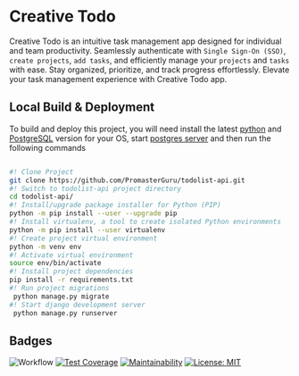 
# Creative Todo

Creative Todo is an intuitive task management app designed for individual and team productivity. Seamlessly authenticate with `Single Sign-On (SSO)`, `create projects`, `add tasks`, and efficiently manage your `projects` and `tasks` with ease. Stay organized, prioritize, and track progress effortlessly. Elevate your task management experience with Creative Todo  app.

## Local Build & Deployment

To build and deploy this project, you will need install the latest [python](https://www.python.org/downloads/) and [PostgreSQL](https://www.postgresql.org/download/) version for your OS, start [postgres server](https://www.postgresql.org/docs/current/server-start.html) and then run the following commands

```bash

#! Clone Project
git clone https://github.com/PromasterGuru/todolist-api.git
#! Switch to todolist-api project directory
cd todolist-api/
#! Install/upgrade package installer for Python (PIP)
python -m pip install --user --upgrade pip
#! Install virtualenv, a tool to create isolated Python environments
python -m pip install --user virtualenv
#! Create project virtual environment
python -m venv env
#! Activate virtual environment
source env/bin/activate
#! Install project dependencies
pip install -r requirements.txt
#! Run project migrations
 python manage.py migrate
#! Start django development server
 python manage.py runserver
```



## Badges
![Workflow](https://github.com/github/docs/actions/workflows/django.yml/badge.svg?event=push) [![Test Coverage](https://api.codeclimate.com/v1/badges/b2d1279d85184f3debab/test_coverage)](https://codeclimate.com/github/PromasterGuru/todolist-api/test_coverage) [![Maintainability](https://api.codeclimate.com/v1/badges/b2d1279d85184f3debab/maintainability)](https://codeclimate.com/github/PromasterGuru/todolist-api/maintainability) [![License: MIT](https://img.shields.io/badge/License-MIT-green.svg)](https://opensource.org/licenses/MIT)
